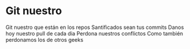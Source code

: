 # Git nuestro

Git nuestro que están en los repos
Santificados sean tus commits
Danos hoy nuestro pull de cada dia
Perdona nuestros conflictos
Como también perdonamos los de otros geeks
